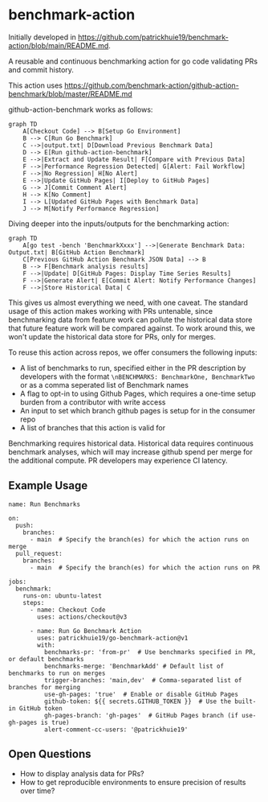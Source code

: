 # benchmark-action

Initially developed in
https://github.com/patrickhuie19/benchmark-action/blob/main/README.md.

A reusable and continuous benchmarking action for go code validating PRs and
commit history.

This action uses
https://github.com/benchmark-action/github-action-benchmark/blob/master/README.md

github-action-benchmark works as follows:

```mermaid
graph TD
    A[Checkout Code] --> B[Setup Go Environment]
    B --> C[Run Go Benchmark]
    C -->|output.txt| D[Download Previous Benchmark Data]
    D --> E[Run github-action-benchmark]
    E -->|Extract and Update Result| F[Compare with Previous Data]
    F -->|Performance Regression Detected| G[Alert: Fail Workflow]
    F -->|No Regression| H[No Alert]
    E -->|Update GitHub Pages| I[Deploy to GitHub Pages]
    G --> J[Commit Comment Alert]
    H --> K[No Comment]
    I --> L[Updated GitHub Pages with Benchmark Data]
    J --> M[Notify Performance Regression]
```

Diving deeper into the inputs/outputs for the benchmarking action:

```mermaid
graph TD
    A[go test -bench 'BenchmarkXxxx'] -->|Generate Benchmark Data: Output.txt| B[GitHub Action Benchmark]
    C[Previous GitHub Action Benchmark JSON Data] --> B
    B --> F[Benchmark analysis results]
    F -->|Update| D[GitHub Pages: Display Time Series Results]
    F -->|Generate Alert| E[Commit Alert: Notify Performance Changes]
    F -->|Store Historical Data| C
```

This gives us almost everything we need, with one caveat. The standard usage of
this action makes working with PRs untenable, since benchmarking data from
feature work can pollute the historical data store that future feature work will
be compared against. To work around this, we won't update the historical data
store for PRs, only for merges.

To reuse this action across repos, we offer consumers the following inputs:

- A list of benchmarks to run, specified either in the PR description by
  developers with the format `\nBENCHMARKS: BenchmarkOne, BenchmarkTwo` or as a
  comma seperated list of Benchmark names
- A flag to opt-in to using Github Pages, which requires a one-time setup burden
  from a contributor with write access
- An input to set which branch github pages is setup for in the consumer repo
- A list of branches that this action is valid for

Benchmarking requires historical data. Historical data requires continuous
benchmark analyses, which will may increase github spend per merge for the
additional compute. PR developers may experience CI latency.

## Example Usage

```
name: Run Benchmarks

on:
  push:
    branches:
      - main  # Specify the branch(es) for which the action runs on merge
  pull_request:
    branches:
      - main  # Specify the branch(es) for which the action runs on PR

jobs:
  benchmark:
    runs-on: ubuntu-latest
    steps:
      - name: Checkout Code
        uses: actions/checkout@v3

      - name: Run Go Benchmark Action
        uses: patrickhuie19/go-benchmark-action@v1
        with:
          benchmarks-pr: 'from-pr'  # Use benchmarks specified in PR, or default benchmarks
          benchmarks-merge: 'BenchmarkAdd' # Default list of benchmarks to run on merges
          trigger-branches: 'main,dev'  # Comma-separated list of branches for merging
          use-gh-pages: 'true'  # Enable or disable GitHub Pages
          github-token: ${{ secrets.GITHUB_TOKEN }}  # Use the built-in GitHub token
          gh-pages-branch: 'gh-pages'  # GitHub Pages branch (if use-gh-pages is true)
          alert-comment-cc-users: '@patrickhuie19'
```

## Open Questions

- How to display analysis data for PRs?
- How to get reproducible environments to ensure precision of results over time?
